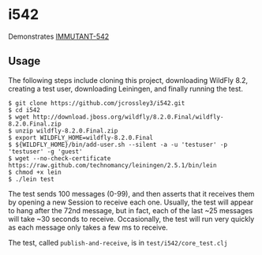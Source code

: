 # i542

Demonstrates [IMMUTANT-542](https://issues.jboss.org/browse/IMMUTANT-542)

## Usage

The following steps include cloning this project, downloading
WildFly 8.2, creating a test user, downloading Leiningen, and finally
running the test.

    $ git clone https://github.com/jcrossley3/i542.git
    $ cd i542
    $ wget http://download.jboss.org/wildfly/8.2.0.Final/wildfly-8.2.0.Final.zip
    $ unzip wildfly-8.2.0.Final.zip
    $ export WILDFLY_HOME=wildfly-8.2.0.Final
    $ ${WILDFLY_HOME}/bin/add-user.sh --silent -a -u 'testuser' -p 'testuser' -g 'guest'
    $ wget --no-check-certificate https://raw.github.com/technomancy/leiningen/2.5.1/bin/lein
    $ chmod +x lein
    $ ./lein test

The test sends 100 messages (0-99), and then asserts that it receives
them by opening a new Session to receive each one. Usually, the test
will appear to hang after the 72nd message, but in fact, each of the
last ~25 messages will take ~30 seconds to receive. Occasionally, the
test will run very quickly as each message only takes a few ms to
receive.

The test, called `publish-and-receive`, is in `test/i542/core_test.clj`
